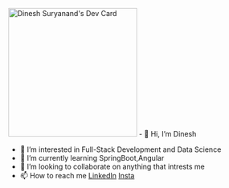 
<a href="https://app.daily.dev/dineshsuryanand"><img src="https://api.daily.dev/devcards/v2/g6qlJRvW2IXJTUqJGUXMI.png?type=default&r=9jb" width="256" alt="Dinesh Suryanand's Dev Card"/></a> - 👋 Hi, I’m Dinesh
- 👀 I’m interested in Full-Stack Development and Data Science
- 🌱 I’m currently learning SpringBoot,Angular
- 💞️ I’m looking to collaborate on anything that intrests me
- 📫 How to reach me [LinkedIn](https://www.linkedin.com/in/dinesh-suryanand/) [Insta](https://www.instagram.com/i_dineshsuryanand/)
  
